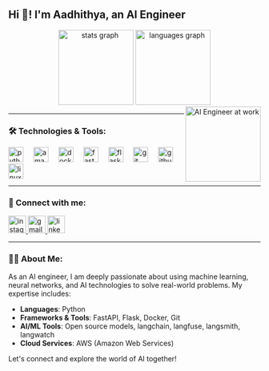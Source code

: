 <h2 align="left">Hi 👋! I'm Aadhithya, an AI Engineer</h2>

<div align="center">
  <img src="https://github-readme-stats.vercel.app/api?username=Aadhithya01&hide_title=false&hide_rank=false&show_icons=true&include_all_commits=true&count_private=true&disable_animations=false&theme=dracula&locale=en&hide_border=false" height="150" alt="stats graph" />
  <img src="https://github-readme-stats.vercel.app/api/top-langs?username=Aadhithya01&locale=en&hide_title=false&layout=compact&card_width=320&langs_count=5&theme=dracula&hide_border=false" height="150" alt="languages graph" />
</div>

<img align="right" height="150" src="https://media4.giphy.com/media/i4MAH84pqe2m2aVojc/giphy.webp?cid=ecf05e47fsxj3l7jv3ojf04to2hh5e2gl28l7jlcw3731nk6&ep=v1_gifs_search&rid=giphy.webp&ct=g" alt="AI Engineer at work" />

---

### 🛠 Technologies & Tools:

<div align="left">
  <img src="https://cdn.jsdelivr.net/gh/devicons/devicon/icons/python/python-original.svg" height="30" alt="python logo" />
  <img width="12" />
  <img src="https://cdn.jsdelivr.net/gh/devicons/devicon/icons/amazonwebservices/amazonwebservices-line-wordmark.svg" height="30" alt="amazonwebservices logo" />
  <img width="12" />
  <img src="https://cdn.jsdelivr.net/gh/devicons/devicon/icons/docker/docker-original.svg" height="30" alt="docker logo" />
  <img width="12" />
  <img src="https://cdn.jsdelivr.net/gh/devicons/devicon/icons/fastapi/fastapi-original.svg" height="30" alt="fastapi logo" />
  <img width="12" />
  <img src="https://cdn.jsdelivr.net/gh/devicons/devicon/icons/flask/flask-original.svg" height="30" alt="flask logo" />
  <img width="12" />
  <img src="https://cdn.jsdelivr.net/gh/devicons/devicon/icons/git/git-original.svg" height="30" alt="git logo" />
  <img width="12" />
  <img src="https://cdn.jsdelivr.net/gh/devicons/devicon/icons/github/github-original.svg" height="30" alt="github logo" />
  <img width="12" />
  <img src="https://cdn.jsdelivr.net/gh/devicons/devicon/icons/linux/linux-original.svg" height="30" alt="linux logo" />
</div>

---

### 🔗 Connect with me:

<div align="left">
  <a href="https://www.instagram.com/your_instagram_username">
    <img src="https://img.shields.io/static/v1?message=Instagram&logo=instagram&label=&color=E4405F&logoColor=white&labelColor=&style=for-the-badge" height="35" alt="instagram logo" />
  </a>
  <a href="mailto:aadhithyaraja180@gmail.com">
    <img src="https://img.shields.io/static/v1?message=Gmail&logo=gmail&label=&color=D14836&logoColor=white&labelColor=&style=for-the-badge" height="35" alt="gmail logo" />
  </a>
  <a href="[https://www.linkedin.com/in/your_linkedin_profile/](https://in.linkedin.com/in/aadhithya-r-4b311b1b4)">
    <img src="https://img.shields.io/static/v1?message=LinkedIn&logo=linkedin&label=&color=0077B5&logoColor=white&labelColor=&style=for-the-badge" height="35" alt="linkedin logo" />
  </a>
</div>

---

### 👨‍💻 About Me:

As an AI engineer, I am deeply passionate about using machine learning, neural networks, and AI technologies to solve real-world problems. My expertise includes:

- **Languages**: Python
- **Frameworks & Tools**: FastAPI, Flask, Docker, Git
- **AI/ML Tools**: Open source models, langchain, langfuse, langsmith, langwatch
- **Cloud Services**: AWS (Amazon Web Services)

Let's connect and explore the world of AI together!
